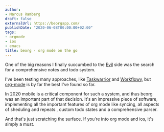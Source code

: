 ```yaml
---
author:
- Marcus Ramberg
draft: false
externalUrl: https://beorgapp.com/
publishDate: "2020-06-08T00:00:00+02:00"
tags:
- orgmode
- ios
- emacs
title: beorg - org mode on the go
---
```


One of the big reasons I finally succumbed to the [Evil](https://github.com/emacs-evil/evil) side was the search for a comprehensive notes and todo system.

I've been testing many approaches, like [Taskwarrior](https://taskwarrior.org/) and [Workflowy](https://workflowy.com/), but [org-mode](https://orgmode.org/) is by far the best I've found so far.

In 2020 mobile is a critical component for such a system, and thus beorg was an important part of that decision. It's an impressive piece of software, implementing all the important features of org mode like syncing, all aspects of sheduling and repeats , custom todo states and a comprehensive parser.

And that's just scratching the surface. If you're into org mode and ios, it's simply a must.

